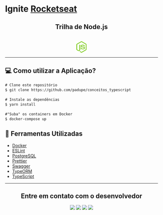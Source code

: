 # Ignite [Rocketseat](https://rocketseat.com.br/ 'Rocketseat')

<div align="center">
    <h2>Trilha de Node.js</h2>
</div>

<div align="center" style="display: inline_block"><br>
      <img align="center" alt="Padupe-Node" height="40" width="40" src="https://github.com/devicons/devicon/blob/master/icons/nodejs/nodejs-original.svg">
</div>

---

## 💻 Como utilizar a Aplicação?

```
# Clone este repositório
$ git clone https://github.com/padupe/conceitos_typescript

# Instale as dependências
$ yarn install

#"Suba" os containers em Docker
$ docker-compose up
```

## 🔧 Ferramentas Utilizadas

- [Docker](https://www.docker.com/ 'Docker')
- [ESLint](https://eslint.org/ 'ESLint')
- [PostgreSQL](https://www.postgresql.org/ 'PostgreSQL')
- [Prettier](https://prettier.io/ 'Prettier')
- [Swagger](https://swagger.io/ 'Swagger')
- [TypeORM](https://typeorm.io/#/ 'TypeORM')
- [TypeScript](https://www.typescriptlang.org/ 'TypeScript')

---

<div align="center">
    <h2>Entre em contato com o desenvolvedor</h2>
  <a href="https://www.linkedin.com/in/paulo-eduardo-peixoto-2155a866/" target="_blank"><img src="https://img.shields.io/badge/LinkedIn-0077B5?style=for-the-badge&logo=linkedin&logoColor=white" target="_blank"></a>
  <a href="mailto:peixoto.pauloeduardo@gmail.com" target="_blank"><img src="https://img.shields.io/badge/Gmail-D14836?style=for-the-badge&logo=gmail&logoColor=white" target="_blank"></a>
 	<a href="https://api.whatsapp.com/send?phone=5512988268618" target="_blank"><img src="https://img.shields.io/badge/WhatsApp-25D366?style=for-the-badge&logo=whatsapp&logoColor=white" target="_blank"></a>
  <a href="https://t.me/Padupe" target="_blank"><img src="https://img.shields.io/badge/Telegram-2CA5E0?style=for-the-badge&logo=telegram&logoColor=white" target="_blank"></a>
</div>
